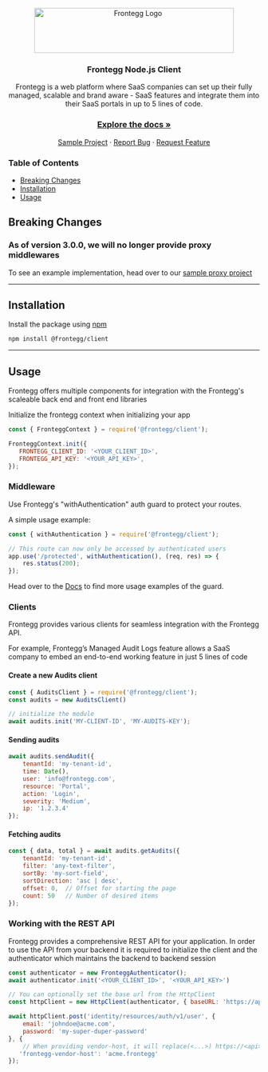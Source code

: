 <br />
<div align="center">
<img src="https://fronteggstuff.blob.core.windows.net/frongegg-logos/logo-transparent.png" alt="Frontegg Logo" width="400" height="90">

<h3 align="center">Frontegg Node.js Client</h3>

  <p align="center">
    Frontegg is a web platform where SaaS companies can set up their fully managed, scalable and brand aware - SaaS features and integrate them into their SaaS portals in up to 5 lines of code.
    <br />
    <h3><a href="https://docs.frontegg.com/docs/using-frontegg-sdk"><strong>Explore the docs »</strong></a></h3> 
    <a href="https://github.com/frontegg-samples/nodejs-sample">Sample Project</a>
    ·
    <a href="https://github.com/frontegg/nodejs-sdk/issues">Report Bug</a>
    ·
    <a href="https://github.com/frontegg/nodejs-sdk/issues">Request Feature</a>
  </p>
</div>

<h3>Table of Contents</h3>
<ul>
    <li><a href="#breaking-changes">Breaking Changes</a></li>
    <li><a href="#installation">Installation</a></li>
    <li><a href="#usage">Usage</a></li>
</ul>

## Breaking Changes
### As of version 3.0.0, we will no longer provide proxy middlewares
To see an example implementation, head over to our 
<a href="https://github.com/frontegg-samples/nodejs-proxy-sample">sample proxy project</a>

---

## Installation

Install the package using [npm](https://www.npmjs.com/)

```bash
npm install @frontegg/client
```

---
## Usage

Frontegg offers multiple components for integration with the Frontegg's scaleable back end and front end libraries

Initialize the frontegg context when initializing your app
```javascript
const { FronteggContext } = require('@frontegg/client');

FronteggContext.init({
   FRONTEGG_CLIENT_ID: '<YOUR_CLIENT_ID>',
   FRONTEGG_API_KEY: '<YOUR_API_KEY>',
});
```
### Middleware

Use Frontegg's "withAuthentication" auth guard to protect your routes.

A simple usage example:
```javascript
const { withAuthentication } = require('@frontegg/client');

// This route can now only be accessed by authenticated users
app.use('/protected', withAuthentication(), (req, res) => {
    res.status(200);
});
```
Head over to the <a href="https://docs.frontegg.com/docs/using-frontegg-sdk">Docs</a> to find more usage examples of the guard.

### Clients

Frontegg provides various clients for seamless integration with the Frontegg API.

For example, Frontegg’s Managed Audit Logs feature allows a SaaS company to embed an end-to-end working feature in just 5 lines of code

#### Create a new Audits client

```javascript
const { AuditsClient } = require('@frontegg/client');
const audits = new AuditsClient()

// initialize the module
await audits.init('MY-CLIENT-ID', 'MY-AUDITS-KEY');
```

#### Sending audits

```javascript
await audits.sendAudit({
    tenantId: 'my-tenant-id',
    time: Date(),
    user: 'info@frontegg.com',
    resource: 'Portal',
    action: 'Login',
    severity: 'Medium',
    ip: '1.2.3.4'
});
```

#### Fetching audits

```javascript
const { data, total } = await audits.getAudits({
    tenantId: 'my-tenant-id',
    filter: 'any-text-filter',
    sortBy: 'my-sort-field',
    sortDirection: 'asc | desc',
    offset: 0,  // Offset for starting the page
    count: 50   // Number of desired items
});
```

### Working with the REST API

Frontegg provides a comprehensive REST API for your application.
In order to use the API from your backend it is required to initialize the client and the
authenticator which maintains the backend to backend session

```javascript
const authenticator = new FronteggAuthenticator();
await authenticator.init('<YOUR_CLIENT_ID>', '<YOUR_API_KEY>')

// You can optionally set the base url from the HttpClient
const httpClient = new HttpClient(authenticator, { baseURL: 'https://api.frontegg.com' });

await httpClient.post('identity/resources/auth/v1/user', {
    email: 'johndoe@acme.com',
    password: 'my-super-duper-password'
}, {
    // When providing vendor-host, it will replace(<...>) https://<api>.frontegg.com with vendor host
   'frontegg-vendor-host': 'acme.frontegg'
});
```